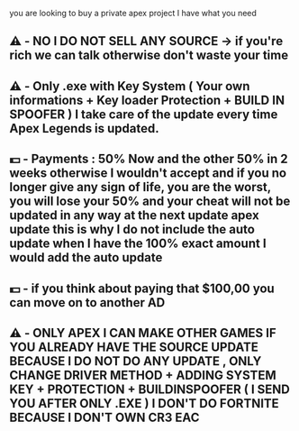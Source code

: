 you are looking to buy a private apex project I have what you need
## ⚠️ -  NO I DO NOT SELL ANY SOURCE -> if you're rich we can talk otherwise don't waste your time
## ⚠️ -  Only .exe with Key System ( Your own informations + Key loader Protection + BUILD IN SPOOFER ) I take care of the update every time Apex Legends is updated.
## 💵 - Payments : 50% Now and the other 50% in 2 weeks otherwise I wouldn't accept and if you no longer give any sign of life, you are the worst, you will lose your 50% and your cheat will not be updated in any way at the next update apex update this is why I do not include the auto update when I have the 100% exact amount I would add the auto update
## 💵 - if you think about paying that $100,00 you can move on to another AD
## ⚠️ - ONLY APEX I CAN MAKE OTHER GAMES IF YOU ALREADY HAVE THE SOURCE UPDATE BECAUSE I DO NOT DO ANY UPDATE , ONLY CHANGE DRIVER METHOD + ADDING SYSTEM KEY + PROTECTION + BUILDINSPOOFER ( I SEND YOU AFTER ONLY .EXE ) I DON'T DO FORTNITE BECAUSE I DON'T OWN CR3 EAC
